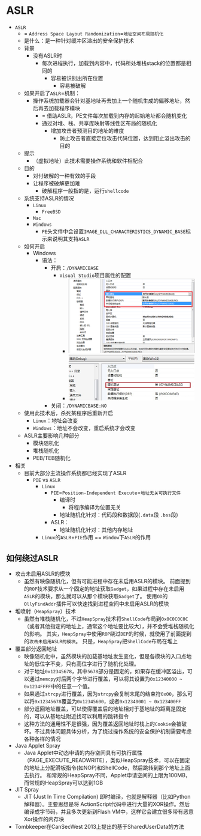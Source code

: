 # ASLR

* `ASLR`
  * = `Address Space Layout Randomization`=`地址空间布局随机化`
  * 是什么：是一种针对缓冲区溢出的安全保护技术
  * 背景
    * 没有ASLR时
      * 每次进程执行，加载到内容中，代码所处堆栈stack的位置都是相同的
        * 容易被识别出所在位置
          * 容易被破解
  * 如果开启了`ASLR`=机制：
    * 操作系统加载器会针对基地址再去加上一个随机生成的偏移地址，然后再去加载程序模块
      * = 借助ASLR，PE文件每次加载到内存的起始地址都会随机变化
      * 通过对堆、栈、共享库映射等线性区布局的随机化
        * 增加攻击者预测目的地址的难度
          * 防止攻击者直接定位攻击代码位置，达到阻止溢出攻击的目的
  * 提示
    * （虚拟地址）此技术需要操作系统和软件相配合
  * 目的
    * 对付破解的一种有效的手段
    * 让程序被破解更加难
      * 破解程序一般指的是，运行`shellcode`
  * 系统支持ASLR的情况
    * `Linux`
      * `FreeBSD`
    * `Mac`
    * `Windows`
      * `PE`头文件中会设置`IMAGE_DLL_CHARACTERISTICS_DYNAMIC_BASE`标示来说明其支持`ASLR`
  * 如何开启
    * Windows
      * 语法：
        * 开启：`/DYNAMICBASE`
          * `Visual Studio`项目属性的配置
            * ![aslr_dynamic_base_config](../../assets/img/aslr_dynamic_base_config.png)
            * ![vs_aslr_enable](../../assets/img/vs_aslr_enable.jpg)
        * 关闭：`/DYNAMICBASE:NO`
  * 使用此技术后，杀死某程序后重新开启
    * `Linux`：地址会改变
    * `Windows`：地址不会改变，重启系统才会改变
  * ASLR主要影响几种部分
    * 模块随机化
    * 堆栈随机化
    * PEB/TEB随机化
* 相关
  * 目前大部分主流操作系统都已经实现了ASLR
    * `PIE` vs `ASLR`
      * `Linux`
        * `PIE`=`Position-Independent Execute`=`地址无关可执行文件`
          * 编译时
            * 将程序编译为位置无关
          * 地址随机化针对：代码段和数据段(`.data`段 `.bss`段)
        * ASLR：
          * 地址随机化针对：其他内存地址
      * `Linux`的`ASLR`+`PIE`作用 == `Window`下`ASLR`的作用

## 如何绕过ASLR

* 攻击未启用ASLR的模块
  * 虽然有映像随机化，但有可能进程中存在未启用ASLR的模块。 前面提到的`ROP`技术要求从一个固定的地址获取`Gadget`，如果进程中存在未启用`ASLR`的模块，那么就可以从那个模块获取`Gadget`了。 使用`OD`的`OllyFindAddr`插件可以快速找到进程空间中未启用ASLR的模块
* 堆喷射（`HeapSpray`）技术
  * 虽然有堆栈随机化，不过`HeapSpray`技术将`ShellCode`布局到`0x0C0C0C0C`（或者其他指定的地址上，通常这个地址要比较大），并不会受堆栈随机化的影响。 其实，`HeapSpray`中使用`ROP`绕过`DEP`的时候，就使用了前面提到的`攻击未启用ASLR的模块`。 只是，`HeapSpray`把`ShellCode`布局在堆上
* 覆盖部分返回地址
  * 映像随机化中，虽然模块的加载基地址发生变化，但是各模块的入口点地址的低位字不变，只有高位字进行了随机化处理。
  * 对于地址`0x12345678`，其中`5678`部分是固定的，如果存在缓冲区溢出，可以通过`memcpy`对后两个字节进行覆盖，可以将其设置为`0x12340000 ~ 0x1234FFFF`中的任意一个值。
  * 如果通过`strcpy`进行覆盖，因为`strcpy`会复制末尾的结束符`0x00`，那么可以将`0x12345678`覆盖为`0x12345600`，或者`0x12340001 ~ 0x123400FF`
  * 部分返回地址覆盖，可以使得覆盖后的地址相对于基地址的距离是固定的，可以从基地址附近找可以利用的跳转指令
  * 这种方法的通用性不是很强，因为覆盖返回地址时栈上的`Cookie`会被破坏。不过具体问题具体分析，为了绕过操作系统的安全保护机制需要考虑各种各样的情况
* Java Applet Spray
  * Java Applet中动态申请的内存空间具有可执行属性（PAGE_EXECUTE_READWRITE），类似HeapSpray技术，可以在固定的地址上分配滑板指令(如NOP)和ShellCode，然后跳转到那个地址上面去执行。 和常规的HeapSpray不同，Applet申请空间的上限为100MB，而常规的HeapSpray可以达到1GB
* JIT Spray
  * JIT (Just In Time Compilation) 即时编译，也就是解释器（比如Python解释器）。主要思想是将 ActionScript代码中进行大量的XOR操作。然后编译成字节码，并且多次更新到Flash VM中，这样它会建立很多带有恶意Xor操作的内存块
* Tombkeeper在CanSecWest 2013上提出的基于SharedUserData的方法
